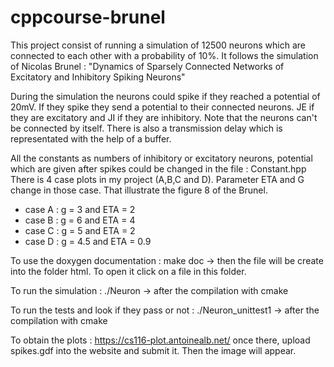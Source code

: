 # cppcourse-brunel
This project consist of running a simulation of 12500 neurons which are connected to each other with a probability of 10%. It
follows the simulation of Nicolas Brunel : "Dynamics of Sparsely Connected Networks of Excitatory and Inhibitory Spiking Neurons"

During the simulation the neurons could spike if they reached a potential of 20mV. If they spike they send a potential to their 
connected neurons. JE if they are excitatory and JI if they are inhibitory. Note that the neurons can't be connected by itself.
There is also a transmission delay which is representated with the help of a buffer.

All the constants as numbers of inhibitory or excitatory neurons, potential which are given after spikes could be changed in the 
file : Constant.hpp
There is 4 case plots in my project (A,B,C and D). Parameter ETA and G change in those case. That illustrate the figure 8 of the Brunel.
  - case A : g = 3 and ETA = 2
  - case B : g = 6 and ETA = 4
  - case C : g = 5 and ETA = 2
  - case D : g = 4.5 and ETA = 0.9
  
To use the doxygen documentation : make doc -> then the file will be create into the folder html. To open it click on a file in this folder.

To run the simulation : ./Neuron -> after the compilation with cmake

To run the tests and look if they pass or not : ./Neuron_unittest1 -> after the compilation with cmake

To obtain the plots : https://cs116-plot.antoinealb.net/ once there, upload spikes.gdf into the website and submit it. Then the image will appear.

